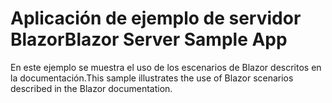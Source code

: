# <a name="blazor-server-sample-app"></a><span data-ttu-id="5e404-101">Aplicación de ejemplo de servidor Blazor</span><span class="sxs-lookup"><span data-stu-id="5e404-101">Blazor Server Sample App</span></span>

<span data-ttu-id="5e404-102">En este ejemplo se muestra el uso de los escenarios de Blazor descritos en la documentación.</span><span class="sxs-lookup"><span data-stu-id="5e404-102">This sample illustrates the use of Blazor scenarios described in the Blazor documentation.</span></span>
